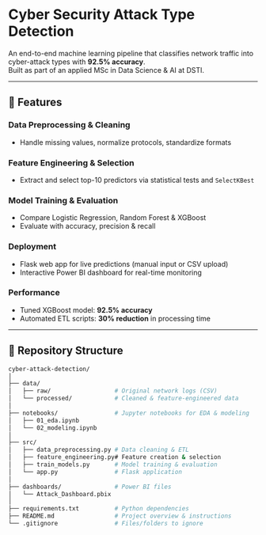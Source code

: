 # Cyber Security Attack Type Detection

An end-to-end machine learning pipeline that classifies network traffic into cyber-attack types with **92.5% accuracy**.  
Built as part of an applied MSc in Data Science & AI at DSTI.

---

## 🚀 Features

### Data Preprocessing & Cleaning
- Handle missing values, normalize protocols, standardize formats

### Feature Engineering & Selection
- Extract and select top-10 predictors via statistical tests and `SelectKBest`

### Model Training & Evaluation
- Compare Logistic Regression, Random Forest & XGBoost  
- Evaluate with accuracy, precision & recall

### Deployment
- Flask web app for live predictions (manual input or CSV upload)  
- Interactive Power BI dashboard for real-time monitoring

### Performance
- Tuned XGBoost model: **92.5% accuracy**  
- Automated ETL scripts: **30% reduction** in processing time

---

## 📁 Repository Structure

```bash
cyber-attack-detection/
│
├── data/  
│   ├── raw/                  # Original network logs (CSV)  
│   └── processed/            # Cleaned & feature-engineered data  
│
├── notebooks/                # Jupyter notebooks for EDA & modeling  
│   ├── 01_eda.ipynb  
│   └── 02_modeling.ipynb  
│
├── src/  
│   ├── data_preprocessing.py # Data cleaning & ETL  
│   ├── feature_engineering.py# Feature creation & selection  
│   ├── train_models.py       # Model training & evaluation  
│   └── app.py                # Flask application  
│
├── dashboards/               # Power BI files  
│   └── Attack_Dashboard.pbix  
│
├── requirements.txt          # Python dependencies  
├── README.md                 # Project overview & instructions  
└── .gitignore                # Files/folders to ignore  
